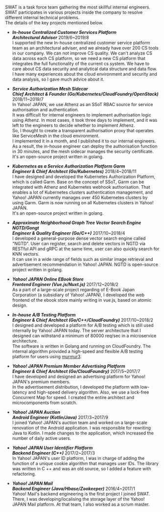 SWAT is a task force team gathering the most skillful internal engineers. SWAT participates in various projects inside the company to resolve different internal technical problems.  
The details of the key projects mentioned below.  

- ***In-house Centralized Customer Services Platform   
Architectural Adviser***	2019/6~2019/8  
I supported the new In-house centralized customer service platform team as an architectural adviser, and we already have over 200 CS tools in our company. We can not improve CS quality. We can't analyze CS data across each CS platform, so we need a new CS platform that integrates the full functionality of the current cs system. We have to care about CS data security and analytical data structure and data flow.  
I have many experiences about the cloud environment and security and data analysis, so I gave much advice about it.  

- ***Service Authorization Mesh Sidecar   
Chief Architect & Founder (Go/Kubernetes/CloudFoundry/OpenStack)***	2018/11~2019/7  
In Yahoo! JAPAN, we use Athenz as an SSoT RBAC source for service authorisation and authentication.  
It was difficult for internal engineers to implement authorisation logic using Athenz. In most cases, it took three days to implement, and it was left to the engineers to decide whether to implement Athenz.  
So, I thought to create a transparent authorisation proxy that operates like ServiceMesh in the cloud environment.  
I implemented it in a month, and I published it to our internal engineers.  
As a result, the in-house engineer can deploy the authorisation function in 30 minutes, and the mesh sidecar manages the security certificate.  
It's an open-source project written in golang.  

- ***Kubernetes as a Service Authorization Platform Garm   
Engineer & Chief Architect (Go/Kubernetes)***	2018/4~2018/11  
I have designed and developed the Kubernetes Authorization Platform, which is called Garm. Base on the concept of SSoT, Garm can be integrated with Athenz and Kubernetes webhook authorisation. That enables a lot of Kubernetes clusters authentication management, and Yahoo! JAPAN currently manages over 450 Kubernetes clusters by using Garm. Garm is now running on all Kubernetes clusters in Yahoo! JAPAN.  
It's an open-source project written in golang.  

- ***Approximate Neighborhood Graph Tree Vector Search Engine NGTD/Gongt   
 Engineer & Quality Engineer (Go/C++)***	2017/10~2018/4  
I developed a general-purpose dense vector search engine called "NGTD". User can register, search and delete vectors in NGTD via RESTful API and gRPC at the same time, user can also quickly search for KNN vectors.  
It can use in a wide range of fields such as similar image retrieval and advertisement recommendation in Yahoo! JAPAN. NGTD is open-source project written in golang.  

- ***Yahoo! JAPAN Online EBook Store   
Frontend Engineer (Vue.js/Nuxt.js)***	2017/12~2018/2  
As a part of a large-scale project regarding of E-Book Japan Corporation (a subsidiary of Yahoo! JAPAN), I developed the web frontend of the ebook store mainly writing in vue.js, based on atomic design.  

- ***In-house A/B Testing Platform   
Engineer & Chief Architect (Go/C++/CloudFoundry)***	2017/10~2018/2  
I designed and developed a platform for A/B testing which is still used internally by Yahoo! JAPAN today. The server architecture that I designed can withstand a minimum of 80000 req/sec in a microservice architecture.  
The software is written in Golang and running on CloudFoundry. The internal algorithm provided a high-speed and flexible A/B testing platform for users using [murmur3](https://github.com/kpango/murmur3).  

- ***Yahoo! JAPAN Premium Member Advertising Platform   
Engineer & Chief Architect (Go/CloudFoundry)***	2017/5~2017/7  
I have developed and designed an advertising platform for Yahoo! JAPAN's premium members.  
In the advertisement distribution, I developed the platform with low-latency and high-speed delivery algorithm. Also, we use a lock-free Concurrent Map for speed. I created the entire architect and microcomponents from scratch.  

- ***Yahoo! JAPAN Auction   
Android Engineer (Kotlin/Java)***	2017/3~2017/9  
I joined Yahoo! JAPAN's auction team and worked on a large-scale renovation of the Android application. I was responsible for rewriting Java to Kotlin. I made changes to the application, which increased the number of daily active users.  

- ***Yahoo! JAPAN User Identifier Platform   
Backend Engineer (C++)***	2017/2~2017/3  
In Yahoo! JAPAN's user ID platform, I was in charge of adding the function of a unique cookie algorithm that manages user IDs. The library was written in C ++ and was an old source, so I added a feature with refactoring.  

- ***Yahoo! JAPAN Mail   
Backend Engineer (Java/Hbase/Zookeeper)***	2016/4~2017/1  
Yahoo! Mail's backend engineering is the first project I joined SWAT.  
There, I was developing/localising the storage layer of the Yahoo! JAPAN Mail platform. At that team, I also worked as a scrum master.  
